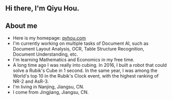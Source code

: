 ## Hi there, I'm Qiyu Hou.

## About me
- Here is my homepage: [qyhou.com](https://qyhou.com)
- I'm currently working on multiple tasks of Document AI, such as Document Layout Analysis, OCR, Table Structure Recognition, Document Understanding, etc.
- I'm learning Mathematics and Economics in my free time.
- A long time ago I was really into cubing. In 2016, I built a robot that could solve a Rubik's Cube in 1 second. In the same year, I was among the World's top 10 in the Rubik's Clock event, with the highest ranking of NR-2 and AsR-3.
- I'm living in Nanjing, Jiangsu, CN.
- I come from Jingjiang, Jiangsu, CN.
